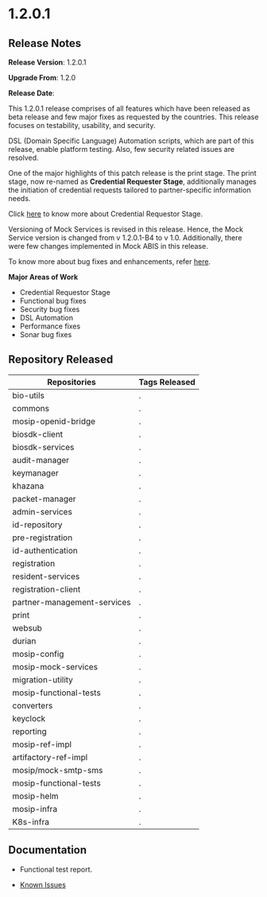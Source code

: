 # 1.2.0.1

## Release Notes

**Release Version**: 1.2.0.1 

**Upgrade From**: 1.2.0

**Release Date**: 

This 1.2.0.1 release comprises of all features which have been released as beta release and few major fixes as requested by the countries. This release focuses on testability, usability, and security.

DSL (Domain Specific Language) Automation scripts, which are part of this release, enable platform testing. Also, few security related issues are resolved.

One of the major highlights of this patch release is the print stage. The print stage, now re-named as **Credential Requester Stage**, additionally manages the initiation of credential requests tailored to partner-specific information needs.  

Click [here](https://docs.mosip.io/1.2.0/modules/registration-processor#stages-and-services) to know more about Credential Requestor Stage.

Versioning of Mock Services is revised in this release. Hence, the Mock Service version is changed from v 1.2.0.1-B4 to v 1.0. Additionally, there were few changes implemented in Mock ABIS in this release.

To know more about bug fixes and enhancements, refer [here](../1.2.0.1/enhancements-1.2.0.1.md).

**Major Areas of Work**

* Credential Requestor Stage
* Functional bug fixes
* Security bug fixes
* DSL Automation
* Performance fixes
* Sonar bug fixes

## Repository Released

| **Repositories**            | **Tags Released**                                                                    |
| --------------------------- | ------------------------------------------------------------------------------------ |
| bio-utils                   | .                                                                                    |
| commons                     | .                                                                                    |
| mosip-openid-bridge         | .                                                                                    |
| biosdk-client               | .                                                                                    |
| biosdk-services             | .                                                                                    |
| audit-manager               | .                                                                                    |
| keymanager                  | .                                                                                    |
| khazana                     | .                                                                                    |
| packet-manager              | .                                                                                    |
| admin-services              | .                                                                                    |
| id-repository               | .                                                                                    |
| pre-registration            | .                                                                                    |
| id-authentication           | .                                                                                    |
| registration                | .                                                                                    |
| resident-services           | .                                                                                    |
| registration-client         | .                                                                                    |
| partner-management-services | .                                                                                    |
| print                       | .                                                                                    |
| websub                      | .                                                                                    |
| durian                      | .                                                                                    |
| mosip-config                | .                                                                                    |
| mosip-mock-services         | .                                                                                    |
| migration-utility           | .                                                                                    |
| mosip-functional-tests      | .                                                                                    |
| converters                  | .                                                                                    |
| keyclock                    | .                                                                                    |
| reporting                   | .                                                                                    |
| mosip-ref-impl              | .                                                                                    |
| artifactory-ref-impl        | .                                                                                    |
| mosip/mock-smtp-sms         | .                                                                                    |
| mosip-functional-tests      | .                                                                                    |
| mosip-helm                  | .                                                                                    |
| mosip-infra                 | .                                                                                    |
| K8s-infra                   | .                                                                                    |

## Documentation

* Functional test report.

* [Known Issues](https://mosip.atlassian.net/browse/MOSIP-29944?jql=labels%20%3D%20Known_Issue_1.2.0.1) 
